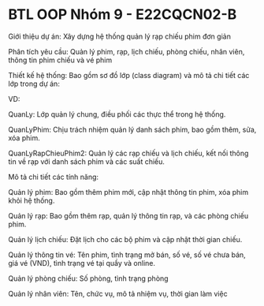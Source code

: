# BTL OOP Nhóm 9 - E22CQCN02-B

Giới thiệu dự án: Xây dựng hệ thống quản lý rạp chiếu phim đơn giản

Phân tích yêu cầu: Quản lý phim, rạp, lịch chiếu, phòng chiếu, nhân viên, thông tin phim chiếu và vé phim

Thiết kế hệ thống: Bao gồm sơ đồ lớp (class diagram) và mô tả chi tiết các lớp trong dự án:

VD:

QuanLy: Lớp quản lý chung, điều phối các thực thể trong hệ thống.

QuanLyPhim: Chịu trách nhiệm quản lý danh sách phim, bao gồm thêm, sửa, xóa phim.

QuanLyRapChieuPhim2: Quản lý các rạp chiếu và lịch chiếu, kết nối thông tin về rạp với danh sách phim và các suất chiếu.

Mô tả chi tiết các tính năng:

Quản lý phim: Bao gồm thêm phim mới, cập nhật thông tin phim, xóa phim khỏi hệ thống.

Quản lý rạp: Bao gồm thêm rạp, quản lý thông tin rạp, và các phòng chiếu phim.

Quản lý lịch chiếu: Đặt lịch cho các bộ phim và cập nhật thời gian chiếu.

Quản lý thông tin vé: Tên phim, tình trạng mở bán, số vé, số vé chưa bán, giá vé (VND), tình trạng vé tại quầy và online. 

Quản lý phòng chiếu: Số phòng, tình trạng phòng

Quản lý nhân viên: Tên, chức vụ, mô tả nhiệm vụ, thời gian làm việc 


